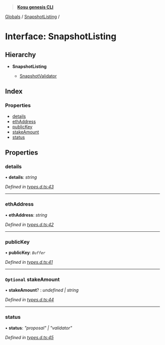 > **[Kosu genesis CLI](../README.md)**

[Globals](../globals.md) / [SnapshotListing](snapshotlisting.md) /

# Interface: SnapshotListing

## Hierarchy

-   **SnapshotListing**

    -   [SnapshotValidator](snapshotvalidator.md)

## Index

### Properties

-   [details](snapshotlisting.md#details)
-   [ethAddress](snapshotlisting.md#ethaddress)
-   [publicKey](snapshotlisting.md#publickey)
-   [stakeAmount](snapshotlisting.md#optional-stakeamount)
-   [status](snapshotlisting.md#status)

## Properties

### details

• **details**: _string_

_Defined in [types.d.ts:43](https://github.com/ParadigmFoundation/kosu-monorepo/blob/2f37cabf/packages/kosu-genesis-cli/src/types.d.ts#L43)_

---

### ethAddress

• **ethAddress**: _string_

_Defined in [types.d.ts:42](https://github.com/ParadigmFoundation/kosu-monorepo/blob/2f37cabf/packages/kosu-genesis-cli/src/types.d.ts#L42)_

---

### publicKey

• **publicKey**: _`Buffer`_

_Defined in [types.d.ts:41](https://github.com/ParadigmFoundation/kosu-monorepo/blob/2f37cabf/packages/kosu-genesis-cli/src/types.d.ts#L41)_

---

### `Optional` stakeAmount

• **stakeAmount**? : _undefined | string_

_Defined in [types.d.ts:44](https://github.com/ParadigmFoundation/kosu-monorepo/blob/2f37cabf/packages/kosu-genesis-cli/src/types.d.ts#L44)_

---

### status

• **status**: _"proposal" | "validator"_

_Defined in [types.d.ts:45](https://github.com/ParadigmFoundation/kosu-monorepo/blob/2f37cabf/packages/kosu-genesis-cli/src/types.d.ts#L45)_
